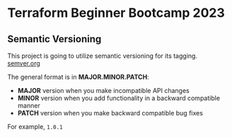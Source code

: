# Terraform Beginner Bootcamp 2023

## Semantic Versioning

This project is going to utilize semantic versioning for its tagging. [semver.org](https://semver.org/)

The general format is in **MAJOR.MINOR.PATCH**:

- **MAJOR** version when you make incompatible API changes
- **MINOR** version when you add functionality in a backward compatible manner
- **PATCH** version when you make backward compatible bug fixes

For example, `1.0.1`